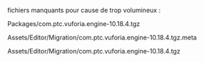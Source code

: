 fichiers manquants pour cause de trop volumineux :  

Packages/com.ptc.vuforia.engine-10.18.4.tgz  

Assets/Editor/Migration/com.ptc.vuforia.engine-10.18.4.tgz.meta  

Assets/Editor/Migration/com.ptc.vuforia.engine-10.18.4.tgz  


